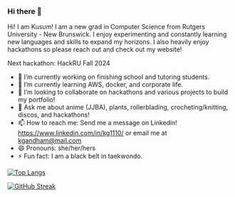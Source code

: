 ### Hi there 👋


Hi! I am Kusum! I am a new grad in Computer Science from Rutgers University - New Brunswick. I enjoy experimenting and constantly learning new languages and skills to expand my horizons. I also heavily enjoy hackathons so please reach out and check out my website!


Next hackathon: HackRU Fall 2024


- 🔭 I’m currently working on finishing school and tutoring students.
- 🌱 I’m currently learning AWS, docker, and corporate life.
- 👯 I’m looking to collaborate on hackathons and various projects to build my portfolio!
- 💬 Ask me about anime (JJBA), plants, rollerblading, crocheting/knitting, discos, and hackathons!
- 📫 How to reach me: Send me a message on Linkedin! https://www.linkedin.com/in/kg1110/ or email me at kgandham@mail.com
- 😄 Pronouns: she/her/hers
- ⚡ Fun fact: I am a black belt in taekwondo.

[![Top Langs](https://github-readme-stats.vercel.app/api/top-langs/?username=koolkusum&layout=compact&theme=panda)](https://github.com/anuraghazra/github-readme-stats)

<!-- ![Kusum's GitHub stats](https://github-readme-stats.vercel.app/api?username=koolkusum&show_icons=true&theme=panda) -->

[![GitHub Streak](https://streak-stats.demolab.com/?user=koolkusum&theme=panda)](https://git.io/streak-stats)


